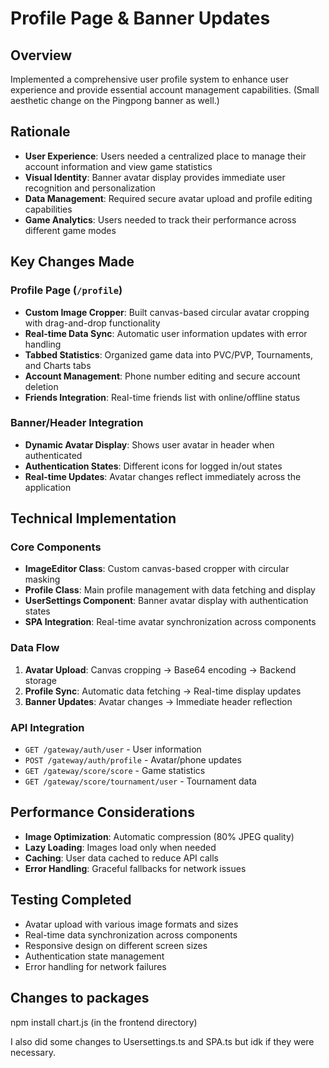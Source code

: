 # Profile Page & Banner Updates

## Overview
Implemented a comprehensive user profile system to enhance user experience and provide essential account management capabilities.
(Small aesthetic change on the Pingpong banner as well.)

## Rationale
- **User Experience**: Users needed a centralized place to manage their account information and view game statistics
- **Visual Identity**: Banner avatar display provides immediate user recognition and personalization
- **Data Management**: Required secure avatar upload and profile editing capabilities
- **Game Analytics**: Users needed to track their performance across different game modes

## Key Changes Made

### Profile Page (`/profile`)
- **Custom Image Cropper**: Built canvas-based circular avatar cropping with drag-and-drop functionality
- **Real-time Data Sync**: Automatic user information updates with error handling
- **Tabbed Statistics**: Organized game data into PVC/PVP, Tournaments, and Charts tabs
- **Account Management**: Phone number editing and secure account deletion
- **Friends Integration**: Real-time friends list with online/offline status

### Banner/Header Integration
- **Dynamic Avatar Display**: Shows user avatar in header when authenticated
- **Authentication States**: Different icons for logged in/out states
- **Real-time Updates**: Avatar changes reflect immediately across the application

## Technical Implementation

### Core Components
- **ImageEditor Class**: Custom canvas-based cropper with circular masking
- **Profile Class**: Main profile management with data fetching and display
- **UserSettings Component**: Banner avatar display with authentication states
- **SPA Integration**: Real-time avatar synchronization across components

### Data Flow
1. **Avatar Upload**: Canvas cropping → Base64 encoding → Backend storage
2. **Profile Sync**: Automatic data fetching → Real-time display updates
3. **Banner Updates**: Avatar changes → Immediate header reflection

### API Integration
- `GET /gateway/auth/user` - User information
- `POST /gateway/auth/profile` - Avatar/phone updates
- `GET /gateway/score/score` - Game statistics
- `GET /gateway/score/tournament/user` - Tournament data

## Performance Considerations
- **Image Optimization**: Automatic compression (80% JPEG quality)
- **Lazy Loading**: Images load only when needed
- **Caching**: User data cached to reduce API calls
- **Error Handling**: Graceful fallbacks for network issues

## Testing Completed
- Avatar upload with various image formats and sizes
- Real-time data synchronization across components
- Responsive design on different screen sizes
- Authentication state management
- Error handling for network failures

## Changes to packages
npm install chart.js (in the frontend directory)


I also did some changes to Usersettings.ts and SPA.ts but idk if they were necessary.